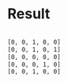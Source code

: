 # Result

```bash

[0, 0, 1, 0, 0]
[0, 0, 1, 0, 1]
[0, 0, 0, 0, 0]
[0, 0, 0, 1, 0]
[0, 0, 1, 0, 0]
```

